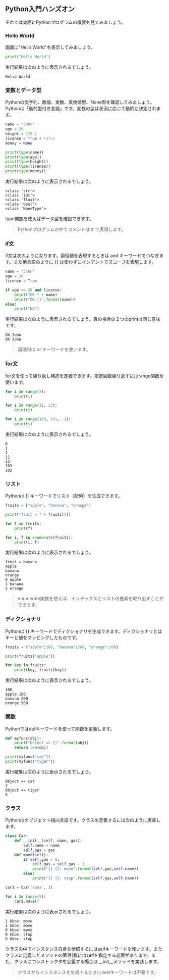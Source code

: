 ## Python入門ハンズオン

それでは実際にPythonプログラムの概要を見てみましょう。

### Hello World

画面に"Hello World"を表示してみましょう。

```python
print("Hello World")
```

実行結果は次のように表示されるでしょう。

```
Hello World
```


### 変数とデータ型

Pythonの文字列、数値、実数、真偽値型、None型を確認してみましょう。Pythonは「動的型付き言語」です。変数の型は状況に応じて動的に決定されます。

```python
name = "John"
age = 20
height = 170.1
license = True # False
money = None

print(type(name))
print(type(age))
print(type(height))
print(type(license))
print(type(money))
```

実行結果は次のように表示されるでしょう。

```
<class 'str'>
<class 'int'>
<class 'float'>
<class 'bool'>
<class 'NoneType'>
```

type関数を使えばデータ型を確認できます。

> Pythonプログラムの中でコメントは # で表現します。

<div style="page-break-before:always"></div>


### if文

if文は次のようになります。論理積を表現するときは and キーワードでつなぎます。また他言語のように {} は使わずにインデントでスコープを表現します。

```python
name = "John"
age = 20
license = True

if age >= 20 and license:
    print("OK " + name)
    print("OK {}".format(name))
else:
    print("NG")
```

実行結果は次のように表示されるでしょう。真の場合の２つのprintは同じ意味です。

```
OK John
OK John
```

> 論理和は or キーワードを使います。


### for文

for文を使って繰り返し構造を定義できます。指定回数繰り返すにはrange関数を使います。

```python
for i in range(3):
    print(i)

for i in range(11, 13):
    print(i)

for i in range(103, 101, -1):
    print(i)
```

実行結果は次のように表示されるでしょう。

```
0
1
2
11
12
103
102
```

<div style="page-break-before:always"></div>


### リスト

Pythonは [] キーワードでリスト（配列）を生成できます。

```python
fruits = ["apple", "banana", "orange"]

print("fruit = " + fruits[1])

for f in fruits:
    print(f)

for i, f in enumerate(fruits):
    print(i, f)
```

実行結果は次のように表示されるでしょう。

```
fruit = banana
apple
banana
orange
0 apple
1 banana
2 orange
```

> enumerate関数を使えば、インデックスとリストの要素を取り出すことができます。


### ディクショナリ

Pythonは {} キーワードでディクショナリを生成できます。ディクショナリとはキーと値をマッピングしたものです。

```python
fruits = {"apple":100, "banana":200, "orange":300}

print(fruits["apple"])

for key in fruits:
    print(key, fruits[key])
```

実行結果は次のように表示されるでしょう。

```
100
apple 100
banana 200
orange 300
```

<div style="page-break-before:always"></div>


### 関数

Pythonではdefキーワードを使って関数を定義します。

```python
def myfunc(obj):
    print("Object => {}".format(obj))
    return len(obj)

print(myfunc("cat"))
print(myfunc("tiger"))
```

実行結果は次のように表示されるでしょう。

```
Object => cat
3
Object => tiger
5
```

<div style="page-break-before:always"></div>

### クラス

Pythonはオブジェクト指向言語です。クラスを定義するには次のように実装します。

```python
class Car:
    def __init__(self, name, gas):
        self.name = name
        self.gas = gas
    def move(self):
        if self.gas > 0:
            self.gas = self.gas - 1
            print("{} {}: move".format(self.gas,self.name))
        else:
            print("{} {}: stop".format(self.gas,self.name))

car1 = Car('kbox', 3)

for i in range(5):
    car1.move()
```

実行結果は次のように表示されるでしょう。

```
2 kbox: move
1 kbox: move
0 kbox: move
0 kbox: stop
0 kbox: stop
```

クラスの中でインスタンス自身を参照するにはselfキーワードを使います。またクラスに定義したメソッドの第1引数にはselfを指定する必要があります。また、クラスにコンストラクタを定義する場合は \_\_init\_\_メソッドを実装します。

> クラスからインスタンスを生成するときにnewキーワードは不要です。

